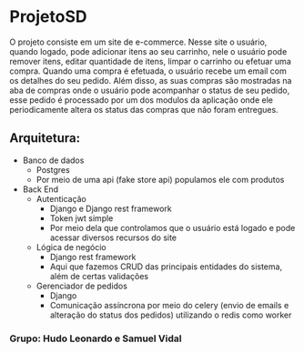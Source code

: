 # ProjetoSD

O projeto consiste em um site de e-commerce.
Nesse site o usuário, quando logado, pode adicionar  itens ao seu carrinho, nele o usuário pode remover itens, editar quantidade de itens, limpar o carrinho ou efetuar uma compra. Quando uma compra é efetuada, o usuário recebe um email com os detalhes do seu pedido. Além disso, as suas compras são mostradas na aba de compras onde o usuário pode acompanhar o status de seu pedido, esse pedido é processado por um dos modulos da aplicação onde ele periodicamente altera os status das compras que não foram entregues.


## Arquitetura:
  * Banco de dados
    - Postgres
    - Por meio de uma api (fake store api) populamos ele com produtos
  * Back End
    - Autenticação
      - Django e Django rest framework
      - Token jwt simple
      - Por meio dela que controlamos que o usuário está logado e pode acessar diversos recursos do site
    - Lógica de negócio
      - Django rest framework
      - Aqui que fazemos CRUD das principais entidades do sistema, além de certas validações
    - Gerenciador de pedidos
      - Django
      - Comunicação assíncrona por meio do celery (envio de emails e alteração do status dos pedidos) utilizando o redis como worker
      
     
### Grupo: Hudo Leonardo e Samuel Vidal
      
      
  
